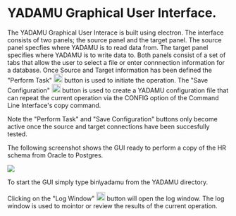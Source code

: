 # YADAMU Graphical User Interface.

The YADAMU Graphical User Interace is built using electron. 
The interface consists of two panels; the source panel and the target panel. The source panel specfies where YADAMU is to read data from. The target panel specifies where YADAMU is to write data to. Both panels consist of a set of tabs that allow the user to select a file or enter connnection information for a database. Once Source and Target information has been defined the "Perform Task" <img src="https://raw.githubusercontent.com/encharm/Font-Awesome-SVG-PNG/master/black/png/128/cogs.png" width="20"> button is used to initiate the operation. The "Save Configuration" <img src="https://raw.githubusercontent.com/encharm/Font-Awesome-SVG-PNG/master/black/png/128/save.png" width="20"> button is used to create a YADAMU configuration file that can repeat the current operation via the CONFIG option of the Command Line Interface's copy command.

Note the "Perform Task" and "Save Configuration" buttons only become active once the source and target connections have been succesfully tested.


The following screenshot shows the GUI ready to perform a copy of the HR schema from Oracle to Postgres. 

<img src="assets/screenshots/YADAMU_GUI#.JPG">

To start the GUI simply type bin\yadamu from the YADAMU directory.

Clicking on the "Log Window" <img src="https://raw.githubusercontent.com/encharm/Font-Awesome-SVG-PNG/master/black/png/128/binoculars.png" width="20"> button will open the log window. The log window is used to mointor or review the results of the current operation.
